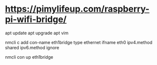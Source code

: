 # https://pimylifeup.com/raspberry-pi-wifi-bridge/
apt update
apt upgrade
apt vim

nmcli c add con-name eth1bridge type ethernet ifname eth0 ipv4.method shared ipv6.method ignore


nmcli con up eth1bridge